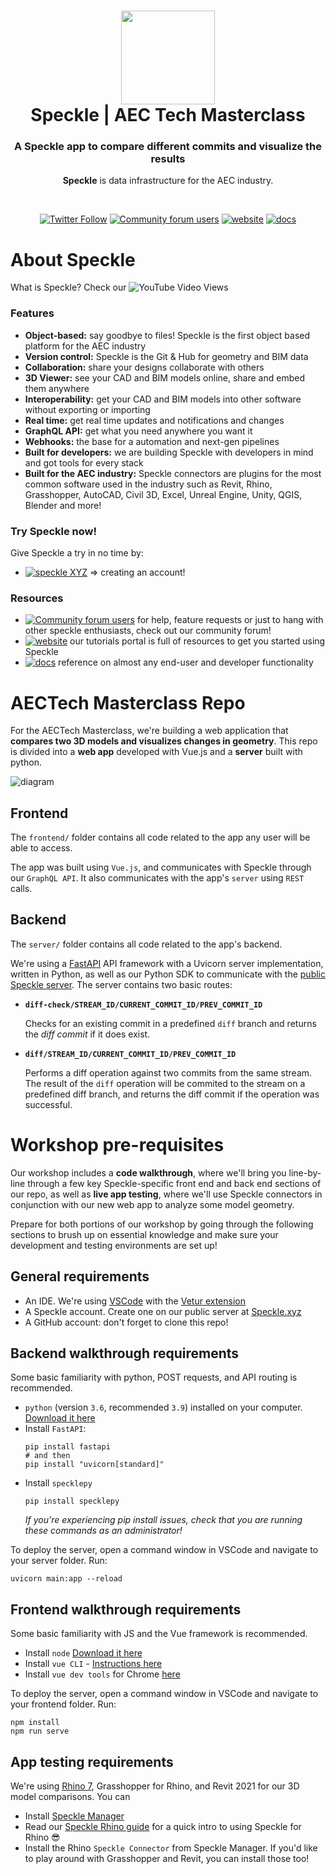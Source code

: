 <h1 align="center">
  <img src="https://user-images.githubusercontent.com/2679513/131189167-18ea5fe1-c578-47f6-9785-3748178e4312.png" width="150px"/><br/>
  Speckle | AEC Tech Masterclass
</h1>
<h3 align="center">
    A Speckle app to compare different commits and visualize the results
</h3>
<p align="center"><b>Speckle</b> is data infrastructure for the AEC industry.</p><br/>

<p align="center"><a href="https://twitter.com/SpeckleSystems"><img src="https://img.shields.io/twitter/follow/SpeckleSystems?style=social" alt="Twitter Follow"></a> <a href="https://speckle.community"><img src="https://img.shields.io/discourse/users?server=https%3A%2F%2Fspeckle.community&amp;style=flat-square&amp;logo=discourse&amp;logoColor=white" alt="Community forum users"></a> <a href="https://speckle.systems"><img src="https://img.shields.io/badge/https://-speckle.systems-royalblue?style=flat-square" alt="website"></a> <a href="https://speckle.guide/dev/"><img src="https://img.shields.io/badge/docs-speckle.guide-orange?style=flat-square&amp;logo=read-the-docs&amp;logoColor=white" alt="docs"></a></p>

# About Speckle

What is Speckle? Check our ![YouTube Video Views](https://img.shields.io/youtube/views/B9humiSpHzM?label=Speckle%20in%201%20minute%20video&style=social)

### Features

- **Object-based:** say goodbye to files! Speckle is the first object based platform for the AEC industry
- **Version control:** Speckle is the Git & Hub for geometry and BIM data
- **Collaboration:** share your designs collaborate with others
- **3D Viewer:** see your CAD and BIM models online, share and embed them anywhere
- **Interoperability:** get your CAD and BIM models into other software without exporting or importing
- **Real time:** get real time updates and notifications and changes
- **GraphQL API:** get what you need anywhere you want it
- **Webhooks:** the base for a automation and next-gen pipelines
- **Built for developers:** we are building Speckle with developers in mind and got tools for every stack
- **Built for the AEC industry:** Speckle connectors are plugins for the most common software used in the industry such as Revit, Rhino, Grasshopper, AutoCAD, Civil 3D, Excel, Unreal Engine, Unity, QGIS, Blender and more!

### Try Speckle now!

Give Speckle a try in no time by:

- [![speckle XYZ](https://img.shields.io/badge/https://-speckle.xyz-0069ff?style=flat-square&logo=hackthebox&logoColor=white)](https://speckle.xyz) ⇒ creating an account!


### Resources

- [![Community forum users](https://img.shields.io/badge/community-forum-green?style=for-the-badge&logo=discourse&logoColor=white)](https://speckle.community) for help, feature requests or just to hang with other speckle enthusiasts, check out our community forum!
- [![website](https://img.shields.io/badge/tutorials-speckle.systems-royalblue?style=for-the-badge&logo=youtube)](https://speckle.systems) our tutorials portal is full of resources to get you started using Speckle
- [![docs](https://img.shields.io/badge/docs-speckle.guide-orange?style=for-the-badge&logo=read-the-docs&logoColor=white)](https://speckle.guide/dev/) reference on almost any end-user and developer functionality

# AECTech Masterclass Repo

For the AECTech Masterclass, we're building a web application that **compares two 3D models and visualizes changes in geometry**. This repo is divided into a **web app** developed with Vue.js and a **server** built with python.

![diagram](https://user-images.githubusercontent.com/16748799/140319019-4ff437c6-21b6-4d13-a50f-c6b0f8eaa982.png)

## Frontend

The `frontend/` folder contains all code related to the app any user will be able to access.

The app was built using `Vue.js`, and communicates with Speckle through our `GraphQL API`. It also communicates with the app's `server` using `REST` calls.

## Backend

The `server/` folder contains all code related to the app's backend.

We're using a [FastAPI](https://link) API framework with a Uvicorn server implementation, written in Python, as well as our Python SDK to communicate with the [public Speckle server](https://speckle.xyz). The server contains two basic routes:

- **`diff-check/STREAM_ID/CURRENT_COMMIT_ID/PREV_COMMIT_ID`**
  
  Checks for an existing commit in a predefined `diff` branch and returns the _diff commit_ if it does exist.

- **`diff/STREAM_ID/CURRENT_COMMIT_ID/PREV_COMMIT_ID`**
  
  Performs a diff operation against two commits from the same stream. The result of the `diff` operation will be commited to the stream on a predefined diff branch, and returns the diff commit if the operation was successful.

# Workshop pre-requisites

Our workshop includes a **code walkthrough**, where we'll bring you line-by-line through a few key Speckle-specific front end and back end sections of our repo, as well as **live app testing**, where we'll use Speckle connectors in conjunction with our new web app to analyze some model geometry.

Prepare for both portions of our workshop by going through the following sections to brush up on essential knowledge and make sure your development and testing environments are set up!

## General requirements

- An IDE. We're using [VSCode](https://code.visualstudio.com/download) with the [Vetur extension](https://marketplace.visualstudio.com/items?itemName=octref.vetur)
- A Speckle account. Create one on our public server at [Speckle.xyz](https://speckle.xyz)
- A GitHub account: don't forget to clone this repo!

## Backend walkthrough requirements

Some basic familiarity with python, POST requests, and API routing is recommended.

- `python` (version `3.6`, recommended `3.9`) installed on your computer. [Download it here](https://www.python.org/downloads/)
- Install `FastAPI`:
  ```shell
  pip install fastapi
  # and then
  pip install "uvicorn[standard]"
  ```
- Install `specklepy`
  ```shell
  pip install specklepy
  ```
  *If you're experiencing pip install issues, check that you are running these commands as an administrator!*
  
 To deploy the server, open a command window in VSCode and navigate to your server folder. Run:
 
 ```shell
 uvicorn main:app --reload
 ```
  
## Frontend walkthrough requirements

Some basic familiarity with JS and the Vue framework is recommended.

- Install `node` [Download it here](https://nodejs.org/en/download/)
- Install `vue CLI` - [Instructions here](https://cli.vuejs.org/guide/installation.html)
- Install `vue dev tools` for Chrome [here](https://chrome.google.com/webstore/detail/vuejs-devtools/nhdogjmejiglipccpnnnanhbledajbpd)

 To deploy the server, open a command window in VSCode and navigate to your frontend folder. Run:
 
 ```shell
 npm install
 npm run serve
 ```

## App testing requirements

We're using [Rhino 7](https://www.rhino3d.com/download/), Grasshopper for Rhino, and Revit 2021 for our 3D model comparisons. You can 

- Install [Speckle Manager](https://speckle.guide/user/manager.html)
- Read our [Speckle Rhino guide](https://speckle.guide/user/rhino.html) for a quick intro to using Speckle for Rhino 😎
- Install the Rhino `Speckle Connector` from Speckle Manager. If you'd like to play around with Grasshopper and Revit, you can install those too!
